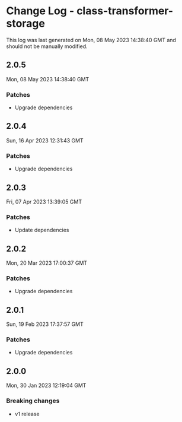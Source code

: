 # Change Log - class-transformer-storage

This log was last generated on Mon, 08 May 2023 14:38:40 GMT and should not be manually modified.

## 2.0.5

Mon, 08 May 2023 14:38:40 GMT

### Patches

- Upgrade dependencies

## 2.0.4

Sun, 16 Apr 2023 12:31:43 GMT

### Patches

- Upgrade dependencies

## 2.0.3

Fri, 07 Apr 2023 13:39:05 GMT

### Patches

- Update dependencies

## 2.0.2

Mon, 20 Mar 2023 17:00:37 GMT

### Patches

- Upgrade dependencies

## 2.0.1

Sun, 19 Feb 2023 17:37:57 GMT

### Patches

- Upgrade dependencies

## 2.0.0

Mon, 30 Jan 2023 12:19:04 GMT

### Breaking changes

- v1 release
